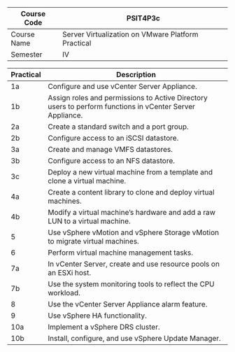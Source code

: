 | Course Code | PSIT4P3c |
|-------------|----------|
| Course Name | Server Virtualization on VMware Platform Practical |
| Semester    | IV       |

| Practical | Description |
|-----------|-------------|
| 1a        | Configure and use vCenter Server Appliance. |
| 1b        | Assign roles and permissions to Active Directory users to perform functions in vCenter Server Appliance. |
| 2a        |Create a standard switch and a port group. |
| 2b        | Configure access to an iSCSI datastore. |
| 3a        | Create and manage VMFS datastores. |
| 3b        | Configure access to an NFS datastore. |
| 3c        | Deploy a new virtual machine from a template and clone a virtual machine. |
| 4a        | Create a content library to clone and deploy virtual machines. |
| 4b        | Modify a virtual machine’s hardware and add a raw LUN to a virtual machine. |
| 5         | Use vSphere vMotion and vSphere Storage vMotion to migrate virtual machines. |
| 6         | Perform virtual machine management tasks. |
| 7a        | In vCenter Server, create and use resource pools on an ESXi host. |
| 7b        | Use the system monitoring tools to reflect the CPU workload. |
| 8         | Use the vCenter Server Appliance alarm feature. |
| 9         | Use vSphere HA functionality. |
| 10a       | Implement a vSphere DRS cluster. |
| 10b       | Install, configure, and use vSphere Update Manager. |
